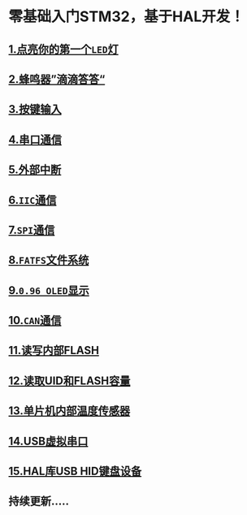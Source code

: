 # 零基础入门STM32，基于HAL开发！

## [**1.点亮你的第一个`LED`灯**](https://gitee.com/rymcu-community/nebula-pi-stm32/blob/master/1-LED/1.%E7%82%B9%E4%BA%AE%E4%BD%A0%E7%9A%84%E7%AC%AC%E4%B8%80%E4%B8%AALED.md) 
## [**2.蜂鸣器”滴滴答答“**](https://gitee.com/rymcu-community/nebula-pi-stm32/blob/master/2-Buzzer/2.%E8%9C%82%E9%B8%A3%E5%99%A8.md) 
## [**3.按键输入**](./3-KEY/3.按键.md) 
## [**4.串口通信**]() 
## [**5.外部中断**]() 
## [**6.`IIC`通信**]() 
## [**7.`SPI`通信**]() 
## [**8.`FATFS`文件系统**]() 
## [**9.`0.96 OLED`显示**]() 
## [**10.`CAN`通信**]() 
## [**11.读写内部FLASH**]() 
## [**12.读取UID和FLASH容量**]() 
## [**13.单片机内部温度传感器**]() 
## [**14.USB虚拟串口**]() 
## [**15.HAL库USB HID键盘设备**]() 
## **持续更新.....** 

